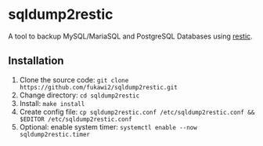 # sqldump2restic

A tool to backup MySQL/MariaSQL and PostgreSQL Databases using [restic](https://restic.net).

## Installation

1. Clone the source code: `git clone https://github.com/fukawi2/sqldump2restic.git`
2. Change directory: `cd sqldump2restic`
3. Install: `make install`
4. Create config file: `cp sqldump2restic.conf /etc/sqldump2restic.conf && $EDITOR /etc/sqldump2restic.conf`
5. Optional: enable system timer: `systemctl enable --now sqldump2restic.timer`
